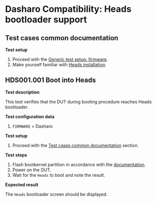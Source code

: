 # Dasharo Compatibility: Heads bootloader support

## Test cases common documentation

**Test setup**

1. Proceed with the
    [Generic test setup: firmware](../../generic-test-setup/#firmware).
2. Make yourself familiar with
    [Heads installation](../../../variants/talos_2/initial-deployment/#heads-installation).

## HDS001.001 Boot into Heads

**Test description**

This test verifies that the DUT during booting procedure reaches Heads
bootloader.

**Test configuration data**

1. `FIRMWARE` = Dasharo

**Test setup**

1. Proceed with the
    [Test cases common documentation](#test-cases-common-documentation) section.

**Test steps**

1. Flash bootkernel partition in accordance with the
    [documentation](../../../variants/talos_2/initial-deployment/#heads-installation).
1. Power on the DUT.
1. Wait for the `Heads` to boot and note the result.

**Expected result**

The `Heads` bootloader screen should be displayed.
